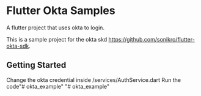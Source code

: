 # Flutter Okta Samples

A flutter project that uses okta to login.

This is a sample project for the okta skd https://github.com/sonikro/flutter-okta-sdk.

## Getting Started

Change the okta credential inside /services/AuthService.dart
Run the code"# okta_example" 
"# okta_example" 
